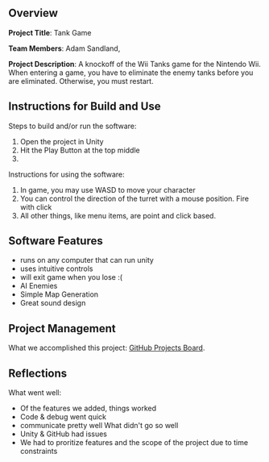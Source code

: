 ## Overview

**Project Title**: Tank Game

**Team Members**: Adam Sandland, 

**Project Description**: A knockoff of the Wii Tanks game for the Nintendo Wii. When entering a game, you have to eliminate the enemy tanks before you are eliminated. Otherwise, you must restart.

## Instructions for Build and Use

Steps to build and/or run the software:

1. Open the project in Unity
2. Hit the Play Button at the top middle
3.

Instructions for using the software:

1. In game, you may use WASD to move your character
2. You can control the direction of the turret with a mouse position. Fire with click
3. All other things, like menu items, are point and click based.

## Software Features
- runs on any computer that can run unity
- uses intuitive controls
- will exit game when you lose :(
- AI Enemies
- Simple Map Generation
- Great sound design

## Project Management
What we accomplished this project: [GitHub Projects Board](https://github.com/users/trevorstep/projects/3).

## Reflections
What went well:
- Of the features we added, things worked
- Code & debug went quick
- communicate pretty well
What didn't go so well
- Unity & GitHub had issues
- We had to proritize features and the scope of the project due to time constraints
